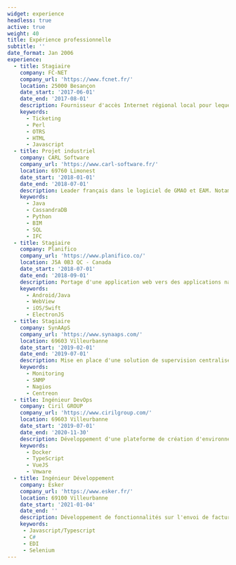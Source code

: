```yaml
---
widget: experience
headless: true
active: true
weight: 40
title: Expérience professionnelle
subtitle: ''
date_format: Jan 2006
experience:
  - title: Stagiaire
    company: FC-NET
    company_url: 'https://www.fcnet.fr/'
    location: 25000 Besançon
    date_start: '2017-06-01'
    date_end: '2017-08-01'
    description: Fournisseur d'accès Internet régional local pour lequel j'ai configuré et étendu le gratuiciel open source OTRS.
    keywords:
      - Ticketing
      - Perl
      - OTRS
      - HTML
      - Javascript
  - title: Projet industriel
    company: CARL Software
    company_url: 'https://www.carl-software.fr/'
    location: 69760 Limonest
    date_start: '2018-01-01'
    date_end: '2018-07-01'
    description: Leader français dans le logiciel de GMAO et EAM. Notamment éditeur du progiciel CARL Source. Développement d'un connecteur BIM supportant le format IFC.  
    keywords:
      - Java
      - CassandraDB
      - Python
      - BIM
      - SQL
      - IFC
  - title: Stagiaire
    company: Planifico
    company_url: 'https://www.planifico.co/'
    location: J5A 0B3 QC - Canada
    date_start: '2018-07-01'
    date_end: '2018-09-01'
    description: Portage d'une application web vers des applications natives sur les plateformes Windows/iOS/Android via des web views.
    keywords:
      - Android/Java
      - WebView
      - iOS/Swift
      - ElectronJS
  - title: Stagiaire
    company: SynAApS
    company_url: 'https://www.synaaps.com/'
    location: 69603 Villeurbanne
    date_start: '2019-02-01'
    date_end: '2019-07-01'
    description: Mise en place d'une solution de supervision centralisée, distribuée, qui peut être mise à l'échelle.
    keywords:
      - Monitoring
      - SNMP
      - Nagios
      - Centreon
  - title: Ingénieur DevOps
    company: Ciril GROUP
    company_url: 'https://www.cirilgroup.com/'
    location: 69603 Villeurbanne
    date_start: '2019-07-01'
    date_end: '2020-11-30'
    description: Développement d'une plateforme de création d'environnement à la demande. Automatisation de tests d'installation des produits pour différents systèmes d'exploitation. Elaboration d'un plan réseau et mise en place d'outils pour sa mise en oeuvre.
    keywords:
      - Docker
      - TypeScript
      - VueJS
      - Vmware
  - title: Ingénieur Développement
    company: Esker
    company_url: 'https://www.esker.fr/'
    location: 69100 Villeurbanne
    date_start: '2021-01-04'
    date_end: ''
    description: Développement de fonctionnalités sur l'envoi de facture et le paiement (O2C). Tests automatisés web avec Selenium.
    keywords:
     - Javascript/Typescript
     - C#
     - EDI
     - Selenium
---
```

